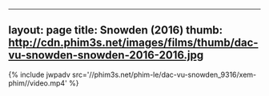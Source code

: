 
---
layout: page
title: Snowden (2016)
thumb: http://cdn.phim3s.net/images/films/thumb/dac-vu-snowden-snowden-2016-2016.jpg
---
{% include jwpadv src='//phim3s.net/phim-le/dac-vu-snowden_9316/xem-phim//video.mp4' %}
